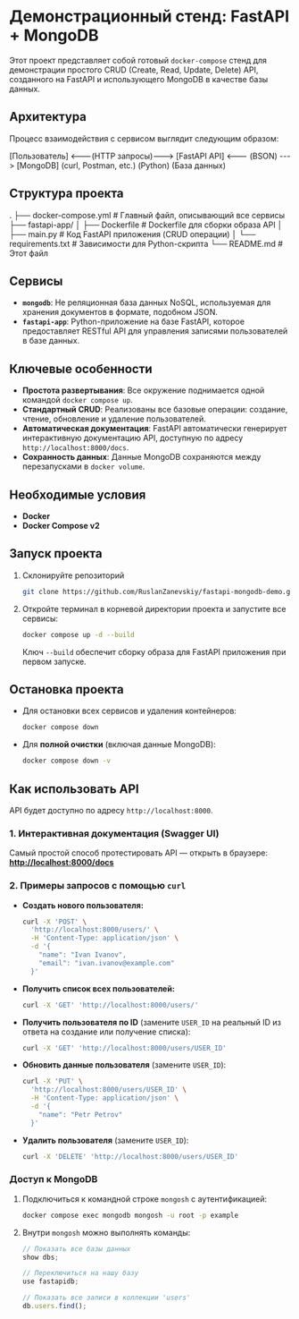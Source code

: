 # Демонстрационный стенд: FastAPI + MongoDB

Этот проект представляет собой готовый `docker-compose` стенд для демонстрации простого CRUD (Create, Read, Update, Delete) API, созданного на FastAPI и использующего MongoDB в качестве базы данных.

## Архитектура

Процесс взаимодействия с сервисом выглядит следующим образом:

[Пользователь] <---(HTTP запросы)---> [FastAPI API] <--- (BSON) ---> [MongoDB]
(curl, Postman, etc.)                    (Python)                  (База данных)

## Структура проекта

.
├── docker-compose.yml      # Главный файл, описывающий все сервисы
├── fastapi-app/
│   ├── Dockerfile          # Dockerfile для сборки образа API
│   ├── main.py             # Код FastAPI приложения (CRUD операции)
│   └── requirements.txt    # Зависимости для Python-скрипта
└── README.md               # Этот файл

## Сервисы

* **`mongodb`**: Не реляционная база данных NoSQL, используемая для хранения документов в формате, подобном JSON.
* **`fastapi-app`**: Python-приложение на базе FastAPI, которое предоставляет RESTful API для управления записями пользователей в базе данных.

## Ключевые особенности

* **Простота развертывания**: Все окружение поднимается одной командой `docker compose up`.
* **Стандартный CRUD**: Реализованы все базовые операции: создание, чтение, обновление и удаление пользователей.
* **Автоматическая документация**: FastAPI автоматически генерирует интерактивную документацию API, доступную по адресу `http://localhost:8000/docs`.
* **Сохранность данных**: Данные MongoDB сохраняются между перезапусками в `docker volume`.

## Необходимые условия

* **Docker**
* **Docker Compose v2**

## Запуск проекта

1.  Склонируйте репозиторий 
    ```bash
    git clone https://github.com/RuslanZanevskiy/fastapi-mongodb-demo.git
    ```
2.  Откройте терминал в корневой директории проекта и запустите все сервисы:
    ```bash
    docker compose up -d --build
    ```
    Ключ `--build` обеспечит сборку образа для FastAPI приложения при первом запуске.

## Остановка проекта

* Для остановки всех сервисов и удаления контейнеров:
    ```bash
    docker compose down
    ```
* Для **полной очистки** (включая данные MongoDB):
    ```bash
    docker compose down -v
    ```

## Как использовать API

API будет доступно по адресу `http://localhost:8000`.

### 1. Интерактивная документация (Swagger UI)

Самый простой способ протестировать API — открыть в браузере:
[**http://localhost:8000/docs**](http://localhost:8000/docs)

### 2. Примеры запросов с помощью `curl`

* **Создать нового пользователя:**
    ```bash
    curl -X 'POST' \
      'http://localhost:8000/users/' \
      -H 'Content-Type: application/json' \
      -d '{
        "name": "Ivan Ivanov",
        "email": "ivan.ivanov@example.com"
      }'
    ```

* **Получить список всех пользователей:**
    ```bash
    curl -X 'GET' 'http://localhost:8000/users/'
    ```

* **Получить пользователя по ID** (замените `USER_ID` на реальный ID из ответа на создание или получение списка):
    ```bash
    curl -X 'GET' 'http://localhost:8000/users/USER_ID'
    ```

* **Обновить данные пользователя** (замените `USER_ID`):
    ```bash
    curl -X 'PUT' \
      'http://localhost:8000/users/USER_ID' \
      -H 'Content-Type: application/json' \
      -d '{
        "name": "Petr Petrov"
      }'
    ```

* **Удалить пользователя** (замените `USER_ID`):
    ```bash
    curl -X 'DELETE' 'http://localhost:8000/users/USER_ID'
    ```

### Доступ к MongoDB

1.  Подключиться к командной строке `mongosh` с аутентификацией:
    ```bash
    docker compose exec mongodb mongosh -u root -p example
    ```
2.  Внутри `mongosh` можно выполнять команды:
    ```javascript
    // Показать все базы данных
    show dbs;

    // Переключиться на нашу базу
    use fastapidb;

    // Показать все записи в коллекции 'users'
    db.users.find();
    ```
